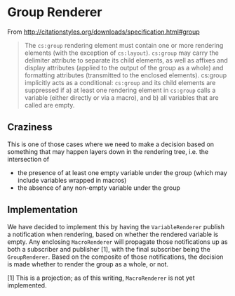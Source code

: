 # Group Renderer

From http://citationstyles.org/downloads/specification.html#group

> The `cs:group` rendering element must contain one or more rendering elements (with the exception of `cs:layout`). `cs:group` may carry the delimiter attribute to separate its child elements, as well as affixes and display attributes (applied to the output of the group as a whole) and formatting attributes (transmitted to the enclosed elements). cs:group implicitly acts as a conditional: `cs:group` and its child elements are suppressed if a) at least one rendering element in `cs:group` calls a variable (either directly or via a macro), and b) all variables that are called are empty.

## Craziness

This is one of those cases where we need to make a decision based on something that may happen layers down in the rendering tree, i.e. the intersection of

* the presence of at least one empty variable under the group (which may include variables wrapped in macros)
* the absence of any non-empty variable under the group

## Implementation

We have decided to implement this by having the `VariableRenderer` publish a notification when rendering, based on whether the rendered variable is empty. Any enclosing `MacroRenderer` will propagate those notifications up as both a subscriber and publisher [1], with the final subscriber being the `GroupRenderer`. Based on the composite of those notifications, the decision is made whether to render the group as a whole, or not.

[1] This is a projection; as of this writing, `MacroRenderer` is not yet implemented.
